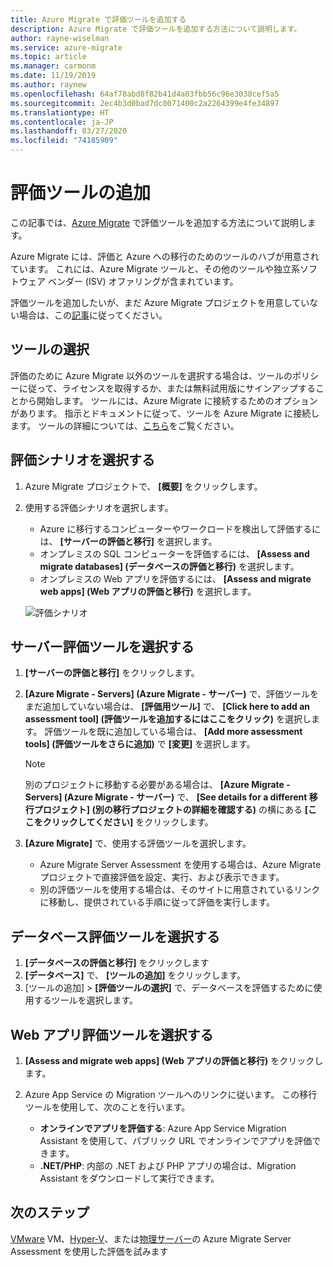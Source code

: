```yaml
---
title: Azure Migrate で評価ツールを追加する
description: Azure Migrate で評価ツールを追加する方法について説明します。
author: rayne-wiselman
ms.service: azure-migrate
ms.topic: article
ms.manager: carmonm
ms.date: 11/19/2019
ms.author: raynew
ms.openlocfilehash: 64af78abd8f82b41d4a03fbb56c96e3038cef5a5
ms.sourcegitcommit: 2ec4b3d0bad7dc0071400c2a2264399e4fe34897
ms.translationtype: HT
ms.contentlocale: ja-JP
ms.lasthandoff: 03/27/2020
ms.locfileid: "74185909"
---
```

# <a name="add-assessment-tools"></a>評価ツールの追加

この記事では、[Azure Migrate](migrate-overview.md) で評価ツールを追加する方法について説明します。

Azure Migrate には、評価と Azure への移行のためのツールのハブが用意されています。 これには、Azure Migrate ツールと、その他のツールや独立系ソフトウェア ベンダー (ISV) オファリングが含まれています。

評価ツールを追加したいが、まだ Azure Migrate プロジェクトを用意していない場合は、この[記事](how-to-add-tool-first-time.md)に従ってください。

## <a name="select-a-tool"></a>ツールの選択

評価のために Azure Migrate 以外のツールを選択する場合は、ツールのポリシーに従って、ライセンスを取得するか、または無料試用版にサインアップすることから開始します。 ツールには、Azure Migrate に接続するためのオプションがあります。 指示とドキュメントに従って、ツールを Azure Migrate に接続します。 ツールの詳細については、[こちら](migrate-services-overview.md)をご覧ください。


## <a name="select-an-assessment-scenario"></a>評価シナリオを選択する

1. Azure Migrate プロジェクトで、 **[概要]** をクリックします。
2. 使用する評価シナリオを選択します。

    - Azure に移行するコンピューターやワークロードを検出して評価するには、 **[サーバーの評価と移行]** を選択します。
    - オンプレミスの SQL コンピューターを評価するには、 **[Assess and migrate databases] (データベースの評価と移行)** を選択します。
    - オンプレミスの Web アプリを評価するには、 **[Assess and migrate web apps] (Web アプリの評価と移行)** を選択します。

    ![評価シナリオ](./media/how-to-assess/assess-scenario.png)

## <a name="select-a-server-assessment-tool"></a>サーバー評価ツールを選択する 

1. **[サーバーの評価と移行]** をクリックします。
2. **[Azure Migrate - Servers] (Azure Migrate - サーバー)** で、評価ツールをまだ追加していない場合は、 **[評価用ツール]** で、 **[Click here to add an assessment tool] (評価ツールを追加するにはここをクリック)** を選択します。 評価ツールを既に追加している場合は、 **[Add more assessment tools] (評価ツールをさらに追加)** で **[変更]** を選択します。

    > [!NOTE]
    > 別のプロジェクトに移動する必要がある場合は、 **[Azure Migrate - Servers] (Azure Migrate - サーバー)** で、 **[See details for a different 移行プロジェクト] (別の移行プロジェクトの詳細を確認する)** の横にある **[ここをクリックしてください]** をクリックします。

3. **[Azure Migrate]** で、使用する評価ツールを選択します。

    - Azure Migrate Server Assessment を使用する場合は、Azure Migrate プロジェクトで直接評価を設定、実行、および表示できます。
    - 別の評価ツールを使用する場合は、そのサイトに用意されているリンクに移動し、提供されている手順に従って評価を実行します。


## <a name="select-a-database-assessment-tool"></a>データベース評価ツールを選択する

1. **[データベースの評価と移行]** をクリックします
2. **[データベース]** で、 **[ツールの追加]** をクリックします。
3. [ツールの追加] > **[評価ツールの選択]** で、データベースを評価するために使用するツールを選択します。

## <a name="select-a-web-app-assessment-tool"></a>Web アプリ評価ツールを選択する

1. **[Assess and migrate web apps] (Web アプリの評価と移行)** をクリックします。
2. Azure App Service の Migration ツールへのリンクに従います。 この移行ツールを使用して、次のことを行います。

    - **オンラインでアプリを評価する**: Azure App Service Migration Assistant を使用して、パブリック URL でオンラインでアプリを評価できます。
    - **.NET/PHP**: 内部の .NET および PHP アプリの場合は、Migration Assistant をダウンロードして実行できます。



## <a name="next-steps"></a>次のステップ

[VMware](tutorial-prepare-vmware.md) VM、[Hyper-V](tutorial-prepare-hyper-v.md)、または[物理サーバー](tutorial-prepare-physical.md)の Azure Migrate Server Assessment を使用した評価を試みます
